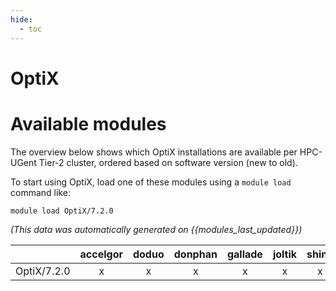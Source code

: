 ```yaml
---
hide:
  - toc
---
```


OptiX
=====

# Available modules


The overview below shows which OptiX installations are available per HPC-UGent Tier-2 cluster, ordered based on software version (new to old).

To start using OptiX, load one of these modules using a `module load` command like:

```shell
module load OptiX/7.2.0
```

*(This data was automatically generated on {{modules_last_updated}})*  

| |accelgor|doduo|donphan|gallade|joltik|shinx|skitty|
| :---: | :---: | :---: | :---: | :---: | :---: | :---: | :---: |
|OptiX/7.2.0|x|x|x|x|x|x|x|
